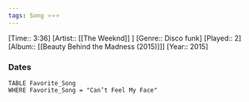 ```yaml
---
tags: Song ⭐⭐⭐ 
---
```

[Time:: 3:36]
[Artist:: [[The Weeknd]] ]
[Genre:: Disco funk]
[Played:: 2]
[Album:: [[Beauty Behind the Madness (2015)]]]
[Year:: 2015]
### Dates
````dataview
TABLE Favorite_Song
WHERE Favorite_Song = "Can’t Feel My Face"
````